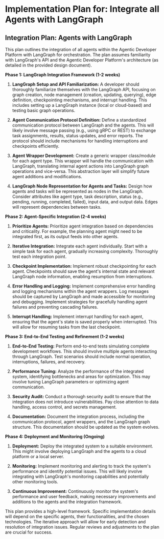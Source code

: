 # Implementation Plan for: Integrate all Agents with LangGraph

## Integration Plan: Agents with LangGraph

This plan outlines the integration of all agents within the Agentic Developer Platform with LangGraph for orchestration.  The plan assumes familiarity with LangGraph's API and the Agentic Developer Platform's architecture (as detailed in the provided design document).

**Phase 1:  LangGraph Integration Framework (1-2 weeks)**

1. **LangGraph Setup and API Familiarization:**  A developer should thoroughly familiarize themselves with the LangGraph API, focusing on graph creation, node management (creation, updating, querying), edge definition, checkpointing mechanisms, and interrupt handling.  This includes setting up a LangGraph instance (local or cloud-based) and testing basic graph operations.

2. **Agent Communication Protocol Definition:** Define a standardized communication protocol between LangGraph and the agents. This will likely involve message passing (e.g., using gRPC or REST) to exchange task assignments, results, status updates, and error reports.  The protocol should include mechanisms for handling interruptions and checkpoints efficiently.

3. **Agent Wrapper Development:** Create a generic wrapper class/module for each agent type. This wrapper will handle the communication with LangGraph, translating internal agent actions into LangGraph graph operations and vice-versa.  This abstraction layer will simplify future agent additions and modifications.

4. **LangGraph Node Representation for Agents and Tasks:** Design how agents and tasks will be represented as nodes in the LangGraph.  Consider attributes like agent type, task description, status (e.g., pending, running, completed, failed), input data, and output data.  Edges will represent dependencies between tasks.

**Phase 2: Agent-Specific Integration (2-4 weeks)**

1. **Prioritize Agents:**  Prioritize agent integration based on dependencies and criticality. For example, the planning agent might need to be integrated first, as its output feeds into other agents.

2. **Iterative Integration:** Integrate each agent individually.  Start with a simple task for each agent, gradually increasing complexity.  Thoroughly test each integration point.

3. **Checkpoint Implementation:** Implement robust checkpointing for each agent.  Checkpoints should save the agent's internal state and relevant LangGraph node information, enabling resumption from interruptions.

4. **Error Handling and Logging:** Implement comprehensive error handling and logging mechanisms within the agent wrappers.  Log messages should be captured by LangGraph and made accessible for monitoring and debugging.  Implement strategies for gracefully handling agent failures and preventing cascading failures.

5. **Interrupt Handling:** Implement interrupt handling for each agent, ensuring that the agent's state is saved properly when interrupted.  This will allow for resuming tasks from the last checkpoint.

**Phase 3:  End-to-End Testing and Refinement (1-2 weeks)**

1. **End-to-End Testing:**  Perform end-to-end tests simulating complete development workflows.  This should involve multiple agents interacting through LangGraph. Test scenarios should include normal operation, interruptions, failures, and recovery.

2. **Performance Tuning:** Analyze the performance of the integrated system, identifying bottlenecks and areas for optimization. This may involve tuning LangGraph parameters or optimizing agent communication.

3. **Security Audit:** Conduct a thorough security audit to ensure that the integration does not introduce vulnerabilities.  Pay close attention to data handling, access control, and secrets management.

4. **Documentation:**  Document the integration process, including the communication protocol, agent wrappers, and the LangGraph graph structure.  This documentation should be updated as the system evolves.

**Phase 4: Deployment and Monitoring (Ongoing)**

1. **Deployment:** Deploy the integrated system to a suitable environment. This might involve deploying LangGraph and the agents to a cloud platform or a local server.

2. **Monitoring:** Implement monitoring and alerting to track the system's performance and identify potential issues.  This will likely involve integrating with LangGraph's monitoring capabilities and potentially other monitoring tools.

3. **Continuous Improvement:** Continuously monitor the system's performance and user feedback, making necessary improvements and additions to the agents and the integration framework.


This plan provides a high-level framework.  Specific implementation details will depend on the specific agents, their functionalities, and the chosen technologies.  The iterative approach will allow for early detection and resolution of integration issues.  Regular reviews and adjustments to the plan are crucial for success.
